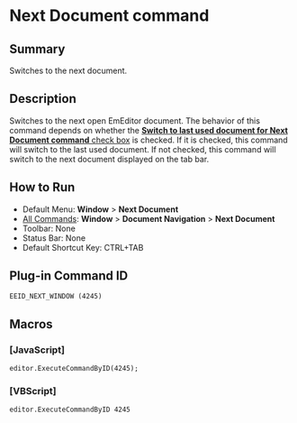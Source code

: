 # Next Document command

## Summary

Switches to the next document.

## Description

Switches to the next open EmEditor document. The behavior of this command depends on whether the
[**Switch to last used document for Next** **Document command** check box](../../dlg/customize/window/index) is checked. If it is checked, this command will switch to the last used document. If not checked, this command will switch to the next document displayed on the
tab bar.

## How to Run

- Default Menu: **Window** \> **Next Document**
- [All Commands](../tools/all_commands): **Window**
\> **Document Navigation**
\> **Next Document**
- Toolbar: None
- Status Bar: None
- Default Shortcut Key: CTRL+TAB

## Plug-in Command ID

```
EEID_NEXT_WINDOW (4245)
```

## Macros

### \[JavaScript\]

```
editor.ExecuteCommandByID(4245);
```

### \[VBScript\]

```
editor.ExecuteCommandByID 4245
```
